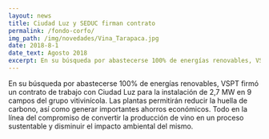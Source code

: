 ```yaml
---
layout: news
title: Ciudad Luz y SEDUC firman contrato 
permalink: /fondo-corfo/
img_path: /img/novedades/Vina_Tarapaca.jpg
date: 2018-8-1
date_text: Agosto 2018
excerpt: En su búsqueda por abastecerse 100% de energías renovables, VSPT firmó un contrato de trabajo con Ciudad Luz para la instalación de 2,7 MW en 9 campos del grupo vitivinícola...
---
```

En su búsqueda por abastecerse 100% de energías renovables, VSPT firmó un contrato de trabajo con Ciudad Luz para la instalación de 2,7 MW en 9 campos del grupo vitivinícola. Las plantas permitirán reducir la huella de carbono, así como generar importantes ahorros económicos. Todo en la línea del compromiso de convertir la producción de vino en un proceso sustentable y disminuir el impacto ambiental del mismo.

